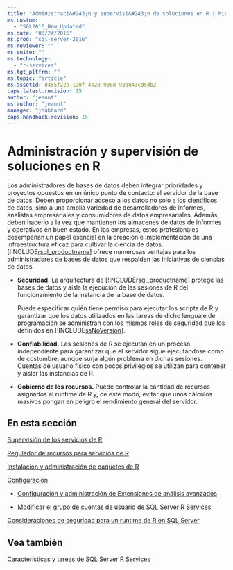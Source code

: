 ```yaml
---
title: "Administraci&#243;n y supervisi&#243;n de soluciones en R | Microsoft Docs"
ms.custom: 
  - "SQL2016_New_Updated"
ms.date: "06/24/2016"
ms.prod: "sql-server-2016"
ms.reviewer: ""
ms.suite: ""
ms.technology: 
  - "r-services"
ms.tgt_pltfrm: ""
ms.topic: "article"
ms.assetid: d455f22a-190f-4a28-9088-98a843cd5db2
caps.latest.revision: 15
author: "jeannt"
ms.author: "jeannt"
manager: "jhubbard"
caps.handback.revision: 15
---
```

# Administraci&#243;n y supervisi&#243;n de soluciones en R
  Los administradores de bases de datos deben integrar prioridades y proyectos opuestos en un único punto de contacto: el servidor de la base de datos. Deben proporcionar acceso a los datos no solo a los científicos de datos, sino a una amplia variedad de desarrolladores de informes, analistas empresariales y consumidores de datos empresariales. Además, deben hacerlo a la vez que mantienen los almacenes de datos de informes y operativos en buen estado. En las empresas, estos profesionales desempeñan un papel esencial en la creación e implementación de una infraestructura eficaz para cultivar la ciencia de datos. [!INCLUDE[rsql_productname](../../includes/rsql-productname-md.md)] ofrece numerosas ventajas para los administradores de bases de datos que respalden las iniciativas de ciencias de datos.  
  
-   **Securidad.** La arquitectura de [!INCLUDE[rsql_productname](../../includes/rsql-productname-md.md)] protege las bases de datos y aísla la ejecución de las sesiones de R del funcionamiento de la instancia de la base de datos.  
  
     Puede especificar quién tiene permiso para ejecutar los scripts de R y garantizar que los datos utilizados en las tareas de dicho lenguaje de programación se administran con los mismos roles de seguridad que los definidos en [!INCLUDE[ssNoVersion](../../includes/ssnoversion-md.md)].  
  
-   **Confiabilidad.** Las sesiones de R se ejecutan en un proceso independiente para garantizar que el servidor sigue ejecutándose como de costumbre, aunque surja algún problema en dichas sesiones. Cuentas de usuario físico con pocos privilegios se utilizan para contener y aislar las instancias de R.   
  
-   **Gobierno de los recursos.** Puede controlar la cantidad de recursos asignados al runtime de R y, de este modo, evitar que unos cálculos masivos pongan en peligro el rendimiento general del servidor.  
  
  
## En esta sección  
 [Supervisión de los servicios de R](../../advanced-analytics/r-services/monitoring-r-services.md)
 
 [Regulador de recursos para servicios de R](../../advanced-analytics/r-services/resource-governance-for-r-services.md)
 
[Instalación y administración de paquetes de R](../../advanced-analytics/r-services/installing-and-managing-r-packages.md)
  
[Configuración](../../advanced-analytics/r-services/configuration-sql-server-r-services.md) 

+ [Configuración y administración de Extensiones de análisis avanzados](../../advanced-analytics/r-services/configure-and-manage-advanced-analytics-extensions.md)  
  
+  [Modificar el grupo de cuentas de usuario de SQL Server R Services](../../advanced-analytics/r-services/modify-the-user-account-pool-for-sql-server-r-services.md)  

 [Consideraciones de seguridad para un runtime de R en SQL Server](../../advanced-analytics/r-services/security-considerations-for-the-r-runtime-in-sql-server.md)  
  
 
  
## Vea también  
 [Características y tareas de SQL Server R Services](../../advanced-analytics/r-services/sql-server-r-services-features-and-tasks.md)  
  
  